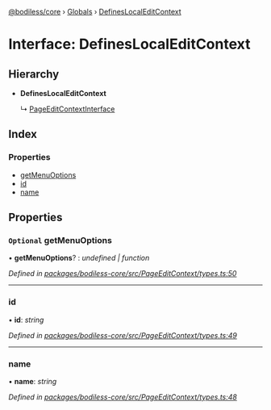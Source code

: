 [@bodiless/core](../README.md) › [Globals](../globals.md) › [DefinesLocalEditContext](defineslocaleditcontext.md)

# Interface: DefinesLocalEditContext

## Hierarchy

* **DefinesLocalEditContext**

  ↳ [PageEditContextInterface](pageeditcontextinterface.md)

## Index

### Properties

* [getMenuOptions](defineslocaleditcontext.md#optional-getmenuoptions)
* [id](defineslocaleditcontext.md#id)
* [name](defineslocaleditcontext.md#name)

## Properties

### `Optional` getMenuOptions

• **getMenuOptions**? : *undefined | function*

*Defined in [packages/bodiless-core/src/PageEditContext/types.ts:50](https://github.com/johnsonandjohnson/Bodiless-JS/blob/576af00/packages/bodiless-core/src/PageEditContext/types.ts#L50)*

___

###  id

• **id**: *string*

*Defined in [packages/bodiless-core/src/PageEditContext/types.ts:49](https://github.com/johnsonandjohnson/Bodiless-JS/blob/576af00/packages/bodiless-core/src/PageEditContext/types.ts#L49)*

___

###  name

• **name**: *string*

*Defined in [packages/bodiless-core/src/PageEditContext/types.ts:48](https://github.com/johnsonandjohnson/Bodiless-JS/blob/576af00/packages/bodiless-core/src/PageEditContext/types.ts#L48)*
